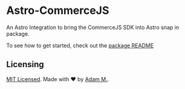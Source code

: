 # Astro-CommerceJS

An Astro Integration to bring the CommerceJS SDK into Astro snap in package.

To see how to get started, check out the [package README](./package/README.md)

## Licensing

[MIT Licensed](./LICENSE). Made with ❤️ by [Adam M.](https://github.com/adammatthiesen).
